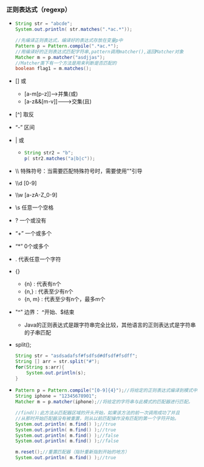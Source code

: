 ### 正则表达式（regexp）

* ```java
  String str = "abcde";
  System.out.println( str.matches(".*ac.*"));
  
  //先编译正则表达式，编译好的表达式存放在变量p中
  Pattern p = Pattern.compile(".*ac.*");
  //用编译好的正则表达式匹配字符串,pattern调用matcher(),返回Matcher对象
  Matcher m = p.matcher("asdjjas");
  //Matcher类下有一个方法是用来判断是否匹配的
  boolean flag1 = m.matches();
  ```

* []       或    

  * [a-m[p-z]]-->并集(或)
  * [a-z&&[m-v]]--->交集(且)

* [^]     取反

* “-”     区间

* |       或

  * ```java
    String str2 = "b";
    p( str2.matches("a|b|c"));
    ```

* \\\      特殊符号：当需要匹配特殊符号时，需要使用"\"引导

* \\\d    [0-9]

* \\\w   [a-zA-Z_0-9]

* \s      任意一个空格

* ?        一个或没有

* “+”     一个或多个 

* “*”     0个或多个

* .         代表任意一个字符

* {}

  * {n} : 代表有n个
  *  {n,} : 代表至少有n个
  *  {n, m} : 代表至少有n个，最多m个

* "^"      边界： ^开始、$结束 

  * Java的正则表达式是跟字符串完全比较，其他语言的正则表达式是字符串的子串匹配

* split();

  ```java
  String str = "asdsadafsf#fsdfsd#dfsdf#fsdff";
  String [] arr = str.split("#");
  for(String s:arr){
      System.out.println(s);
  }
  ```

* ```java
  Pattern p = Pattern.compile("[0-9]{4}");//将给定的正则表达式编译到模式中。
  String iphone = "12345678901";
  Matcher m = p.matcher(iphone);//将给定的字符串与此模式的匹配器进行匹配。
  
  //find():此方法从匹配器区域的开头开始，如果该方法的前一次调用成功了并且
  //从那时开始匹配器没有被重置，则从以前匹配操作没有匹配的第一个字符开始。
  System.out.println( m.find() );//true
  System.out.println( m.find() );//true
  System.out.println( m.find() );//false
  System.out.println( m.find() );//false
  
  m.reset();//重置匹配器（指针重新指到开始的地方）
  System.out.println( m.find() );//true
  ```